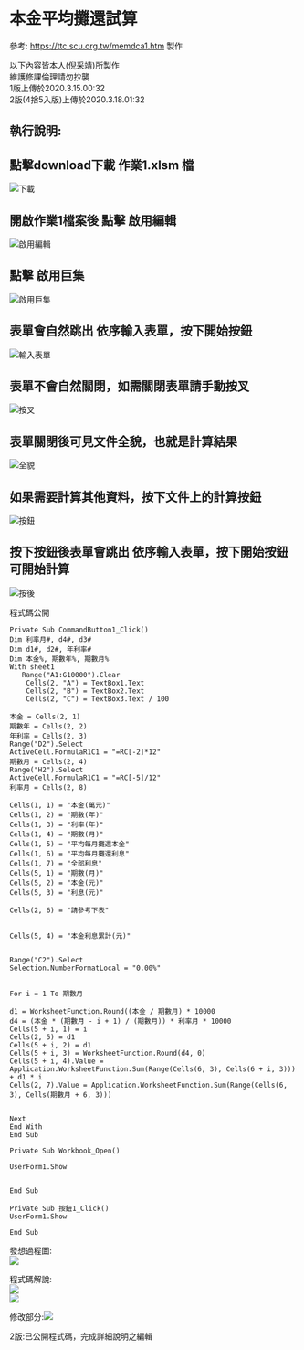 本金平均攤還試算
========

參考: https://ttc.scu.org.tw/memdca1.htm 製作<br>

   以下內容皆本人(倪采靖)所製作<br>
      維護修課倫理請勿抄襲<br>
      1版上傳於2020.3.15.00:32<br>
      2版(4捨5入版)上傳於2020.3.18.01:32<br>
 
執行說明:
-------

點擊download下載 作業1.xlsm 檔<br>
-----
![下載](https://i.imgur.com/CMth6df.jpg)

開啟作業1檔案後 點擊 啟用編輯 <br>
-----


![啟用編輯](https://i.imgur.com/m1tBU2k.jpg)

點擊 啟用巨集 <br>
-----


![啟用巨集](https://i.imgur.com/5VIhVCL.jpg)

表單會自然跳出 依序輸入表單，按下開始按鈕 <br>
-----

![輸入表單](https://i.imgur.com/JMDmk5p.jpg)


表單不會自然關閉，如需關閉表單請手動按叉 <br>
-----

![按叉](https://i.imgur.com/00UgeAY.jpg)

表單關閉後可見文件全貌，也就是計算結果 <br>
-----

![全貌](https://i.imgur.com/pTGlZ4w.jpg)

如果需要計算其他資料，按下文件上的計算按鈕 <br>
-----
![按鈕](https://i.imgur.com/Qm9OcgN.jpg)


按下按鈕後表單會跳出 依序輸入表單，按下開始按鈕可開始計算 <br>
-----

![按後](https://i.imgur.com/SNkiesw.jpg)



程式碼公開
``` 
Private Sub CommandButton1_Click()
Dim 利率月#, d4#, d3#
Dim d1#, d2#, 年利率#
Dim 本金%, 期數年%, 期數月%
With sheet1
   Range("A1:G10000").Clear
    Cells(2, "A") = TextBox1.Text
    Cells(2, "B") = TextBox2.Text
    Cells(2, "C") = TextBox3.Text / 100
  
本金 = Cells(2, 1)
期數年 = Cells(2, 2)
年利率 = Cells(2, 3)
Range("D2").Select
ActiveCell.FormulaR1C1 = "=RC[-2]*12"
期數月 = Cells(2, 4)
Range("H2").Select
ActiveCell.FormulaR1C1 = "=RC[-5]/12"
利率月 = Cells(2, 8)

Cells(1, 1) = "本金(萬元)"
Cells(1, 2) = "期數(年)"
Cells(1, 3) = "利率(年)"
Cells(1, 4) = "期數(月)"
Cells(1, 5) = "平均每月攤還本金"
Cells(1, 6) = "平均每月攤還利息"
Cells(1, 7) = "全部利息"
Cells(5, 1) = "期數(月)"
Cells(5, 2) = "本金(元)"
Cells(5, 3) = "利息(元)"

Cells(2, 6) = "請參考下表"


Cells(5, 4) = "本金利息累計(元)"


Range("C2").Select
Selection.NumberFormatLocal = "0.00%"


For i = 1 To 期數月

d1 = WorksheetFunction.Round((本金 / 期數月) * 10000
d4 = (本金 * (期數月 - i + 1) / (期數月)) * 利率月 * 10000
Cells(5 + i, 1) = i
Cells(2, 5) = d1
Cells(5 + i, 2) = d1
Cells(5 + i, 3) = WorksheetFunction.Round(d4, 0)
Cells(5 + i, 4).Value = Application.WorksheetFunction.Sum(Range(Cells(6, 3), Cells(6 + i, 3))) + d1 * i
Cells(2, 7).Value = Application.WorksheetFunction.Sum(Range(Cells(6, 3), Cells(期數月 + 6, 3)))


Next
End With
End Sub
```
``` 
Private Sub Workbook_Open()

UserForm1.Show


End Sub
``` 
``` 
Private Sub 按鈕1_Click()
UserForm1.Show

End Sub
``` 


發想過程圖:<br>
![](https://i.imgur.com/5NndJwk.jpg)<br>

程式碼解說:<br>
![](https://i.imgur.com/VPvStDL.jpg)<br>
![](https://i.imgur.com/tXBOZ7q.jpg)<br>

修改部分:![](https://i.imgur.com/ah6rY3r.jpg)<br>

2版:已公開程式碼，完成詳細說明之編輯<br>
